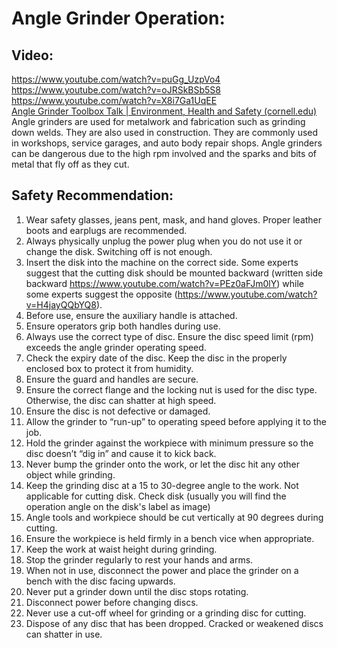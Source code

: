 # Angle Grinder Operation:

## Video: 
https://www.youtube.com/watch?v=puGg_UzpVo4</br>
https://www.youtube.com/watch?v=oJRSkBSb5S8</br>
https://www.youtube.com/watch?v=X8i7Ga1UqEE</br>
[Angle Grinder Toolbox Talk | Environment, Health and Safety (cornell.edu)](https://ehs.cornell.edu/campus-health-safety/occupational-safety/tool-and-machine-safety/angle-grinder-toolbox-talk)</br>
Angle grinders are used for metalwork and fabrication such as grinding down welds. They are also used in construction. They are commonly used in workshops, service garages, and auto body repair shops. Angle grinders can be dangerous due to the high rpm involved and the sparks and bits of metal that fly off as they cut.

## Safety Recommendation:
1. Wear safety glasses, jeans pent, mask, and hand gloves. Proper leather boots and earplugs are recommended.</br>
2. Always physically unplug the power plug when you do not use it or change the disk. Switching off is not enough.
3. Insert the disk into the machine on the correct side. Some experts suggest that the cutting disk should be mounted backward (written side backward https://www.youtube.com/watch?v=PEz0aFJm0lY) while some experts suggest the opposite (https://www.youtube.com/watch?v=H4jayQQbYQ8). 
4. Before use, ensure the auxiliary handle is attached.
5. Ensure operators grip both handles during use.
6. Always use the correct type of disc. Ensure the disc speed limit (rpm) exceeds the angle grinder operating speed.
7. Check the expiry date of the disc. Keep the disc in the properly enclosed box to protect it from humidity. 
8. Ensure the guard and handles are secure.
9. Ensure the correct flange and the locking nut is used for the disc type. Otherwise, the disc can shatter at high speed.
10. Ensure the disc is not defective or damaged.
11. Allow the grinder to “run-up” to operating speed before applying it to the job.
12. Hold the grinder against the workpiece with minimum pressure so the disc doesn’t “dig in” and cause it to kick back.
13. Never bump the grinder onto the work, or let the disc hit any other object while grinding.
14. Keep the grinding disc at a 15 to 30-degree angle to the work. Not applicable for cutting disk. Check disk (usually you will find the operation angle on the disk's label as image)
15. Angle tools and workpiece should be cut vertically at 90 degrees during cutting.
16. Ensure the workpiece is held firmly in a bench vice when appropriate.
17. Keep the work at waist height during grinding.
18. Stop the grinder regularly to rest your hands and arms.
19. When not in use, disconnect the power and place the grinder on a bench with the disc facing upwards.
20. Never put a grinder down until the disc stops rotating.
21. Disconnect power before changing discs.
22. Never use a cut-off wheel for grinding or a grinding disc for cutting.
23. Dispose of any disc that has been dropped. Cracked or weakened discs can shatter in use.



